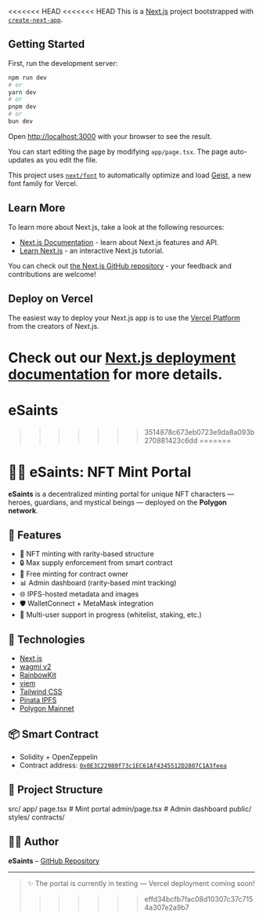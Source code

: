 <<<<<<< HEAD
<<<<<<< HEAD
This is a [Next.js](https://nextjs.org) project bootstrapped with [`create-next-app`](https://nextjs.org/docs/app/api-reference/cli/create-next-app).

## Getting Started

First, run the development server:

```bash
npm run dev
# or
yarn dev
# or
pnpm dev
# or
bun dev
```

Open [http://localhost:3000](http://localhost:3000) with your browser to see the result.

You can start editing the page by modifying `app/page.tsx`. The page auto-updates as you edit the file.

This project uses [`next/font`](https://nextjs.org/docs/app/building-your-application/optimizing/fonts) to automatically optimize and load [Geist](https://vercel.com/font), a new font family for Vercel.

## Learn More

To learn more about Next.js, take a look at the following resources:

- [Next.js Documentation](https://nextjs.org/docs) - learn about Next.js features and API.
- [Learn Next.js](https://nextjs.org/learn) - an interactive Next.js tutorial.

You can check out [the Next.js GitHub repository](https://github.com/vercel/next.js) - your feedback and contributions are welcome!

## Deploy on Vercel

The easiest way to deploy your Next.js app is to use the [Vercel Platform](https://vercel.com/new?utm_medium=default-template&filter=next.js&utm_source=create-next-app&utm_campaign=create-next-app-readme) from the creators of Next.js.

Check out our [Next.js deployment documentation](https://nextjs.org/docs/app/building-your-application/deploying) for more details.
=======
# eSaints
>>>>>>> 3514878c673eb0723e9da8a093b270881423c6dd
=======
# 🧙‍♂️ eSaints: NFT Mint Portal

**eSaints** is a decentralized minting portal for unique NFT characters — heroes, guardians, and mystical beings — deployed on the **Polygon network**.

## 🚀 Features

- 🎨 NFT minting with rarity-based structure
- 🔒 Max supply enforcement from smart contract
- 🧠 Free minting for contract owner
- 📊 Admin dashboard (rarity-based mint tracking)
- 🌐 IPFS-hosted metadata and images
- 🛡️ WalletConnect + MetaMask integration
- 💬 Multi-user support in progress (whitelist, staking, etc.)

## 🧠 Technologies

- [Next.js](https://nextjs.org/)
- [wagmi v2](https://wagmi.sh/)
- [RainbowKit](https://www.rainbowkit.com/)
- [viem](https://viem.sh/)
- [Tailwind CSS](https://tailwindcss.com/)
- [Pinata IPFS](https://www.pinata.cloud/)
- [Polygon Mainnet](https://polygon.technology/)

## 📦 Smart Contract

- Solidity + OpenZeppelin
- Contract address: [`0x0E3C22980f73c1EC61Af4345512D2807C1A3feea`](https://polygonscan.com/address/0x0E3C22980f73c1EC61Af4345512D2807C1A3feea)

## 📁 Project Structure

src/
app/
page.tsx # Mint portal
admin/page.tsx # Admin dashboard
public/
styles/
contracts/


## 🧑‍💻 Author

**eSaints** – [GitHub Repository](https://github.com/e-Saints/eSaints)

---

> ✨ The portal is currently in testing — Vercel deployment coming soon!
>>>>>>> effd34bcfb7fac08d10307c37c7154a307e2a9b7
